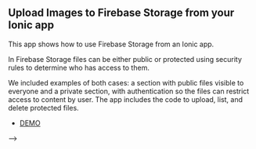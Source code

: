 ## Upload Images to Firebase Storage from your Ionic app

This app shows how to use Firebase Storage from an Ionic app.

In Firebase Storage files can be either public or protected using security rules to determine who has access to them.

We included examples of both cases: a section with public files visible to everyone and a private section, with authentication so the files can restrict access to content by user. The app includes the code to upload, list, and delete protected files.

- [DEMO](https://storage-tutorial.web.app)
<!-- - [TUTORIAL](https://ionicthemes.com/tutorials/add-a-firebase-database-to-your-ionic-app) -->

<!-- ![](https://static.ionicthemes.com/freebies/add-a-firebase-database-to-your-ionic-app-freebie.png) --> -->
